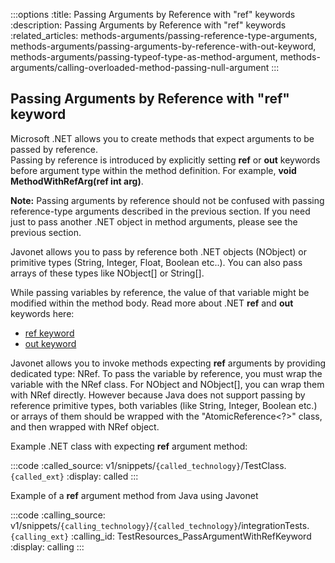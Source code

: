 :::options
:title: Passing Arguments by Reference with "ref" keywords
:description: Passing Arguments by Reference with "ref" keywords
:related_articles: methods-arguments/passing-reference-type-arguments, methods-arguments/passing-arguments-by-reference-with-out-keyword, methods-arguments/passing-typeof-type-as-method-argument, methods-arguments/calling-overloaded-method-passing-null-argument
:::

## Passing Arguments by Reference with "ref" keyword
  
Microsoft .NET allows you to create methods that expect arguments to be passed by reference.  
Passing by reference is introduced by explicitly setting **ref** or **out** keywords before argument type within the method definition. For example, **void MethodWithRefArg(ref int arg)**.  
  
**Note:** Passing arguments by reference should not be confused with passing reference-type arguments described in the previous section. If you need just to pass another .NET object in method arguments, please see the previous section.  
  
Javonet allows you to pass by reference both .NET objects (NObject) or primitive types (String, Integer, Float, Boolean etc..). You can also pass arrays of these types like NObject[] or String[].  
  
While passing variables by reference, the value of that variable might be modified within the method body. Read more about .NET **ref** and **out** keywords here:  
  
- [ref keyword](http://msdn.microsoft.com/en-us/library/14akc2c7.aspx)
- [out keyword](http://msdn.microsoft.com/en-us/library/t3c3bfhx.aspx)

  
Javonet allows you to invoke methods expecting **ref** arguments by providing dedicated type: NRef. To pass the variable by reference, you must wrap the variable with the NRef class. For NObject and NObject[], you can wrap them with NRef directly. However because Java does not support passing by reference primitive types, both variables (like String, Integer, Boolean etc.) or arrays of them should be wrapped with the "AtomicReference<?>" class, and then wrapped with NRef object.  
  
Example .NET class with expecting **ref** argument method:

:::code 
:called_source: v1/snippets/`{called_technology}`/TestClass.`{called_ext}`
:display: called
:::

Example of a **ref** argument method from Java using Javonet

:::code 
:calling_source: v1/snippets/`{calling_technology}`/`{called_technology}`/integrationTests.`{calling_ext}`
:calling_id: TestResources_PassArgumentWithRefKeyword
:display: calling
:::
